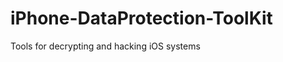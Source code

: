 iPhone-DataProtection-ToolKit
=============================

Tools  for decrypting and hacking iOS systems